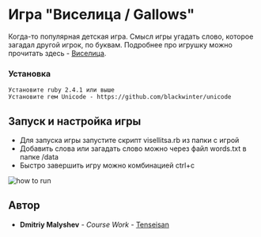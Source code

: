 # Игра "Виселица / Gallows"

Когда-то популярная детская игра. Смысл игры угадать слово, которое загадал другой игрок, по буквам.
Подробнее про игрушку можно прочитать здесь - [Виселица](https://ru.wikipedia.org/wiki/%D0%92%D0%B8%D1%81%D0%B5%D0%BB%D0%B8%D1%86%D0%B0_(%D0%B8%D0%B3%D1%80%D0%B0)).
### Установка

```
Установите ruby 2.4.1 или выше
Установите гем Unicode - https://github.com/blackwinter/unicode
```
## Запуск и настройка игры
- Для запуска игры запустите скрипт visellitsa.rb из папки с игрой
- Добавить слова или загадать слово можно через файл words.txt в папке /data
- Быстро завершить игру можно комбинацией ctrl+c

![how to run](https://i.imgur.com/INcUkbz.gif)
## Автор

* **Dmitriy Malyshev** - *Course Work* - [Tenseisan](https://github.com/tenseisan)
